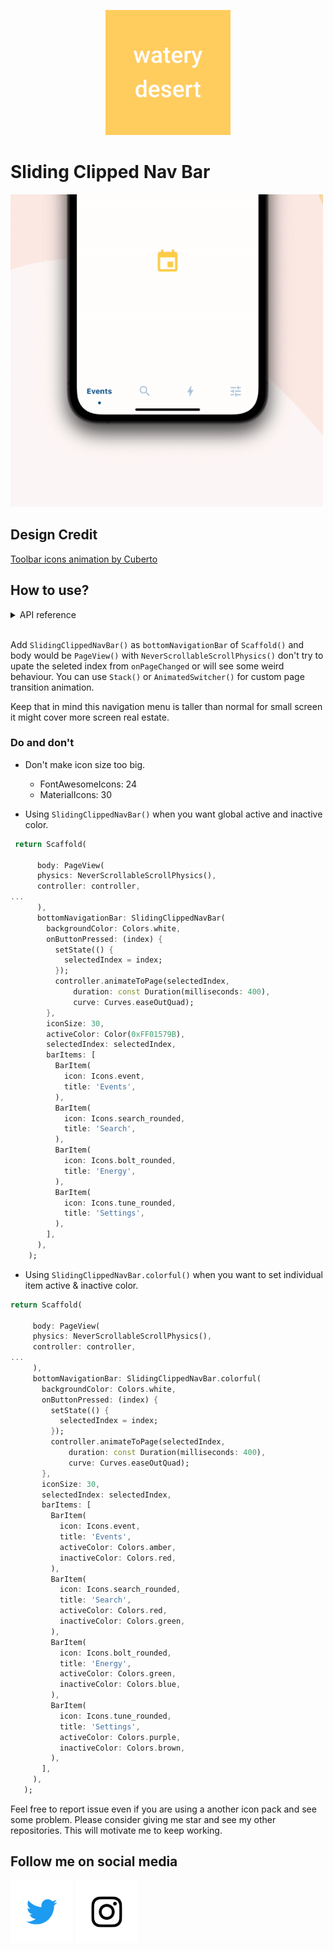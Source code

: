 <p align="center">
<img src="https://raw.githubusercontent.com/watery-desert/assets/main/watery_desert_logo.png" height="200" alt="Sliding Clipped Nav Bar" />
</p>

# Sliding Clipped Nav Bar

<img src="https://raw.githubusercontent.com/watery-desert/assets/main/sliding_clipped_nav_bar/demo_recording.gif"  width="500"/>

## **Design Credit**

[Toolbar icons animation by Cuberto](https://dribbble.com/shots/5605168-Toolbar-icons-animation)


## How to use?
<details>
<summary>API reference</summary>
<br>

barItems → `List<BarItem>`
- List of bar items that shows horizontally, Minimum 2 and maximum 4 items.\
 *required*

selectedIndex → `int`
- Selected index of the bar items.\
 *required*

iconSize → `double`
 - Size of all icons (inactive items), don't make it too big or will be clipped.\
 *optional [30]*

activeColor → `Color`
 - Color of the selected item which indicate selected.\
*required*

inactiveColor → `Color?`
 - Inactive color of item, which actually color icons.\
*nullable* 

onButtonPressed → `OnButtonPressCallback`
 - Callback when item is pressed.\
*required* 

backgroundColor → `Color`
 -  background color of the bar.\
*optional [Colors.white]*
</summary> 
</details>
<br>

Add `SlidingClippedNavBar()` as `bottomNavigationBar` of `Scaffold()` and body would be `PageView()` with `NeverScrollableScrollPhysics()` don't try to upate the seleted index from `onPageChanged` or will see some weird behaviour. You can use `Stack()` or `AnimatedSwitcher()` for custom page transition animation. 

Keep that in mind this navigation menu is taller than normal for small screen it might cover more screen real estate.

### **Do and don't**
 - Don't make icon size too big.
   - FontAwesomeIcons: 24 
   - MaterialIcons: 30

 - Using `SlidingClippedNavBar()` when you want global active and inactive color.
```dart
 return Scaffold(
     
      body: PageView(
      physics: NeverScrollableScrollPhysics(),       
      controller: controller,
...
      ),
      bottomNavigationBar: SlidingClippedNavBar(
        backgroundColor: Colors.white,
        onButtonPressed: (index) {
          setState(() {
            selectedIndex = index;
          });
          controller.animateToPage(selectedIndex,
              duration: const Duration(milliseconds: 400),
              curve: Curves.easeOutQuad);
        },
        iconSize: 30,
        activeColor: Color(0xFF01579B),
        selectedIndex: selectedIndex,
        barItems: [
          BarItem(
            icon: Icons.event,
            title: 'Events',
          ),
          BarItem(
            icon: Icons.search_rounded,
            title: 'Search',
          ),
          BarItem(
            icon: Icons.bolt_rounded,
            title: 'Energy',
          ),
          BarItem(
            icon: Icons.tune_rounded,
            title: 'Settings',
          ),
        ],
      ),
    );
```

 - Using `SlidingClippedNavBar.colorful()` when you want to set individual item active & inactive color.
 ```dart
 return Scaffold(
     
      body: PageView(
      physics: NeverScrollableScrollPhysics(),
      controller: controller,
...
      ),
      bottomNavigationBar: SlidingClippedNavBar.colorful(
        backgroundColor: Colors.white,
        onButtonPressed: (index) {
          setState(() {
            selectedIndex = index;
          });
          controller.animateToPage(selectedIndex,
              duration: const Duration(milliseconds: 400),
              curve: Curves.easeOutQuad);
        },
        iconSize: 30,
        selectedIndex: selectedIndex,
        barItems: [
          BarItem(
            icon: Icons.event,
            title: 'Events',
            activeColor: Colors.amber,
            inactiveColor: Colors.red,
          ),
          BarItem(
            icon: Icons.search_rounded,
            title: 'Search',
            activeColor: Colors.red,
            inactiveColor: Colors.green,
          ),
          BarItem(
            icon: Icons.bolt_rounded,
            title: 'Energy',
            activeColor: Colors.green,
            inactiveColor: Colors.blue,
          ),
          BarItem(
            icon: Icons.tune_rounded,
            title: 'Settings',
            activeColor: Colors.purple,
            inactiveColor: Colors.brown,
          ),
        ],
      ),
    );
```

Feel free to report issue even if you are using a another icon pack and see some problem. Please consider giving me star and see my other repositories. This will motivate me to keep working.


## Follow me on social media

[![alt text][1.1]][1]
[![alt text][2.1]][2]

[1.1]: https://github.com/watery-desert/assets/blob/main/social_logo/twitter.png?raw=true

[2.1]: https://github.com/watery-desert/assets/blob/main/social_logo/instagram.png?raw=true

[1]: https://twitter.com/watery_desert
[2]: https://www.instagram.com/watery_desert/